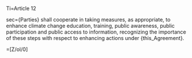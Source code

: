 Ti=Article 12

sec={Parties} shall cooperate in taking measures, as appropriate, to enhance climate change education, training, public awareness, public participation and public access to information, recognizing the importance of these steps with respect to enhancing actions under {this_Agreement}.

=[Z/ol/0]
